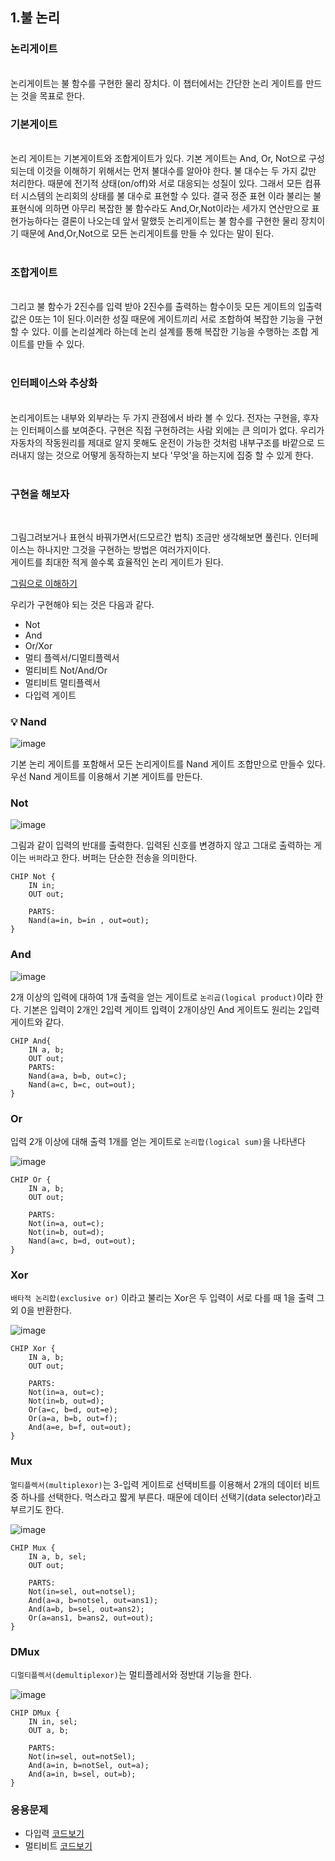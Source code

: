 
## 1.불 논리

### 논리게이트
<br>
논리게이트는 불 함수를 구현한 물리 장치다.
이 챕터에서는 간단한 논리 게이트를 만드는 것을 목표로 한다.<br>

### 기본게이트
<br>
논리 게이트는 기본게이트와 조합게이트가 있다. 기본 게이트는 And, Or, Not으로 구성되는데 이것을 이해하기 위해서는 먼저 불대수를 알아야 한다.
불 대수는 두 가지 값만 처리한다. 때문에 전기적 상태(on/off)와 서로 대응되는 성질이 있다. 
그래서 모든 컴퓨터 시스템의 논리회의 상태를 불 대수로 표현할  수 있다. 결국 정준 표현 이라 불리는 불 표현식에 의하면 아무리 복잡한 불 함수라도 And,Or,Not이라는 세가지 연산만으로 표현가능하다는 결론이 나오는데 앞서 말했듯 논리게이트는 불 함수를 구현한 물리 장치이기 때문에 And,Or,Not으로 모든 논리게이트를 만들 수 있다는 말이 된다.<br><br>

### 조합게이트
<br>
그리고 불 함수가 2진수를 입력 받아 2진수를 출력하는 함수이듯 모든 게이트의 입출력 값은 0또는 1이 된다.이러한 성질 때문에 게이트끼리 서로 조합하여 복잡한 기능을 구현할 수 있다. 이를 논리설계라 하는데 논리 설계를 통해 복잡한 기능을 수행하는 조합 게이트를 만들 수 있다.<br><br>

### 인터페이스와 추상화
<br>
논리게이트는 내부와 외부라는 두 가지 관점에서 바라 볼 수 있다. 전자는 구현을, 후자는 인터페이스를 보여준다. 구현은 직접 구현하려는 사람 외에는 큰 의미가 없다. 우리가 자동차의 작동원리를 제대로 알지 못해도 운전이 가능한 것처럼 내부구조를 바깥으로 드러내지 않는 것으로 어떻게 동작하는지 보다 '무엇'을 하는지에 집중 할 수 있게 한다.<br><br>

### 구현을 해보자
<br>

그림그려보거나 표현식 바꿔가면서(드모르간 법칙) 조금만 생각해보면 풀린다.
인터페이스는 하나지만 그것을 구현하는 방법은 여러가지이다.   
게이트를 최대한 적게 쓸수록 효율적인 논리 게이트가 된다.   

[그림으로 이해하기](https://nandgame.com/)   

우리가 구현해야 되는 것은 다음과 같다.
- Not 
- And 
- Or/Xor
- 멀티 플렉서/디멀티플렉서
- 멀티비트 Not/And/Or
- 멀티비트 멀티플렉서
- 다입력 게이트

### 💡 Nand
![image](https://user-images.githubusercontent.com/51963264/186907048-ccec02b1-fcb6-4e06-b59d-5560be5d6922.png)

기본 논리 게이트를 포함해서 모든 논리게이트를 Nand 게이트 조합만으로 만들수 있다. 우선 Nand 게이트를 이용해서 기본 게이트를 만든다. 

### Not
![image](https://user-images.githubusercontent.com/51963264/186907576-f7f0d1e9-5a02-4e7e-827b-a6bfd267281f.png)

그림과 같이 입력의 반대를 출력한다. 입력된 신호를 변경하지 않고 그대로 출력하는 게이는 `버퍼`라고 한다. 버퍼는 단순한 전송을 의미한다.

```
CHIP Not {
    IN in;
    OUT out;

    PARTS:
    Nand(a=in, b=in , out=out);
}
```

### And

![image](https://user-images.githubusercontent.com/51963264/186908801-a7109f94-c262-4789-a140-28a4e9e00859.png)


2개 이상의 입력에 대하여 1개 출력을 얻는 게이트로 `논리곱(logical product)`이라 한다. 기본은 입력이 2개인 2입력 게이트 입력이 2개이상인 And 게이트도 원리는 2입력 게이트와 같다.

```
CHIP And{
    IN a, b;
    OUT out;
    PARTS:
    Nand(a=a, b=b, out=c);
    Nand(a=c, b=c, out=out);
}
```

### Or

입력 2개 이상에 대해 출력 1개를 얻는 게이트로 `논리합(logical sum)`을 나타낸다

![image](https://user-images.githubusercontent.com/51963264/186915409-389845f9-7968-4b1c-887f-334179350ef9.png)

```
CHIP Or {
    IN a, b;
    OUT out;

    PARTS:
    Not(in=a, out=c);
    Not(in=b, out=d);
    Nand(a=c, b=d, out=out);
}
```
### Xor
`배타적 논리합(exclusive or)` 이라고 불리는 Xor은 두 입력이 서로 다를 때 1을 출력 그외 0을 반환한다. 

![image](https://user-images.githubusercontent.com/51963264/186916263-ce2176cf-7b26-4fa3-9233-410f26d4a134.png)


```
CHIP Xor {
    IN a, b;
    OUT out;

    PARTS:
    Not(in=a, out=c);
    Not(in=b, out=d);
    Or(a=c, b=d, out=e);
    Or(a=a, b=b, out=f);
    And(a=e, b=f, out=out);
}
```
### Mux

`멀티플렉서(multiplexor)`는 3-입력 게이트로  선택비트를 이용해서 2개의 데이터 비트중 하나를 선택한다. 먹스라고 짧게 부른다. 때문에 데이터 선택기(data selector)라고 부르기도 한다.

![image](https://user-images.githubusercontent.com/51963264/186921847-f6221242-6b7a-4b9b-a24a-16f75a349991.png)


```
CHIP Mux {
    IN a, b, sel;
    OUT out;

    PARTS:
    Not(in=sel, out=notsel);
    And(a=a, b=notsel, out=ans1);
    And(a=b, b=sel, out=ans2);
    Or(a=ans1, b=ans2, out=out);
}
```
### DMux
`디멀티플렉서(demultiplexor)`는 멀티플레서와 정반대 기능을 한다.

![image](https://user-images.githubusercontent.com/51963264/186925390-7b0959f5-00f5-4c3f-9379-625c36139b9f.png)

```
CHIP DMux {
    IN in, sel;
    OUT a, b;

    PARTS:
    Not(in=sel, out=notSel);
    And(a=in, b=notSel, out=a);
    And(a=in, b=sel, out=b);
}
```
### 응용문제
- 다입력 [코드보기](./01/%EB%8B%A4%EC%9E%85%EB%A0%A5/)
- 멀티비트 [코드보기](./01/%EB%A9%80%ED%8B%B0%EB%B9%84%ED%8A%B8/)

